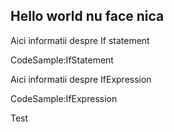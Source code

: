 ## Hello world nu face nica


Aici informatii despre If statement

CodeSample:IfStatement


Aici informatii despre IfExpression

CodeSample:IfExpression


Test